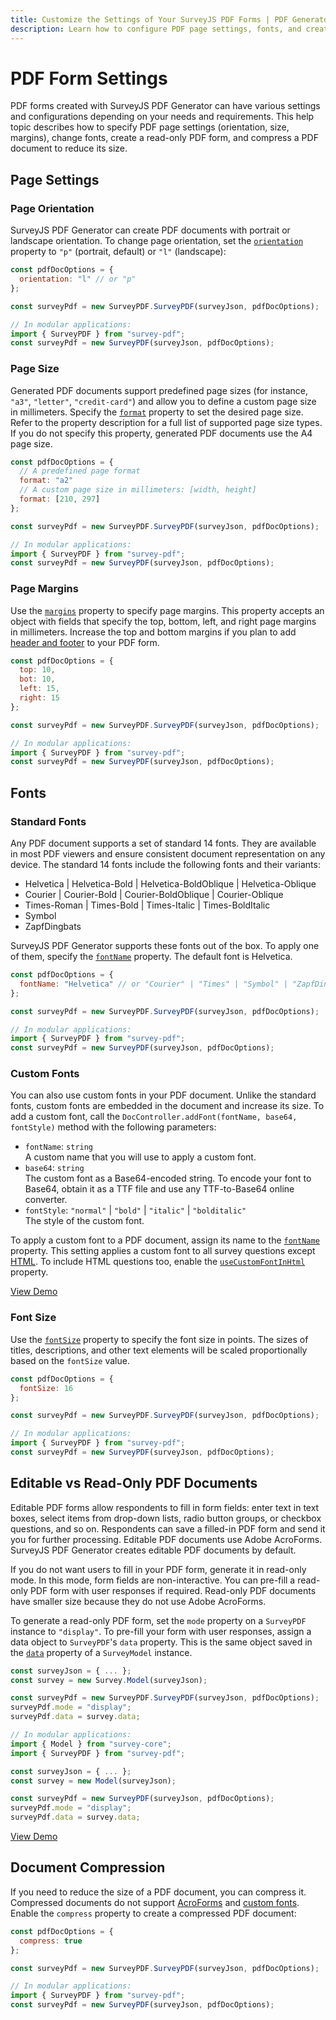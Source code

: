 ```yaml
---
title: Customize the Settings of Your SurveyJS PDF Forms | PDF Generator Library
description: Learn how to configure PDF page settings, fonts, and create both editable and read-only PDF forms using SurveyJS PDF Generator. Explore options for page orientation, size, margins, standard and custom fonts, font size, and document compression to tailor your PDF forms to your specific needs.
---
```


# PDF Form Settings

PDF forms created with SurveyJS PDF Generator can have various settings and configurations depending on your needs and requirements. This help topic describes how to specify PDF page settings (orientation, size, margins), change fonts, create a read-only PDF form, and compress a PDF document to reduce its size.

## Page Settings

### Page Orientation

SurveyJS PDF Generator can create PDF documents with portrait or landscape orientation. To change page orientation, set the [`orientation`](https://surveyjs.io/pdf-generator/documentation/api-reference/idocoptions#orientation) property to `"p"` (portrait, default) or `"l"` (landscape):

```js
const pdfDocOptions = {
  orientation: "l" // or "p"
};

const surveyPdf = new SurveyPDF.SurveyPDF(surveyJson, pdfDocOptions);

// In modular applications:
import { SurveyPDF } from "survey-pdf";
const surveyPdf = new SurveyPDF(surveyJson, pdfDocOptions);
```

### Page Size

Generated PDF documents support predefined page sizes (for instance, `"a3"`, `"letter"`, `"credit-card"`) and allow you to define a custom page size in millimeters. Specify the [`format`](https://surveyjs.io/pdf-generator/documentation/api-reference/idocoptions#format) property to set the desired page size. Refer to the property description for a full list of supported page size types. If you do not specify this property, generated PDF documents use the A4 page size.

```js
const pdfDocOptions = {
  // A predefined page format
  format: "a2"
  // A custom page size in millimeters: [width, height]
  format: [210, 297]
};

const surveyPdf = new SurveyPDF.SurveyPDF(surveyJson, pdfDocOptions);

// In modular applications:
import { SurveyPDF } from "survey-pdf";
const surveyPdf = new SurveyPDF(surveyJson, pdfDocOptions);
```

### Page Margins

Use the [`margins`](https://surveyjs.io/pdf-generator/documentation/api-reference/idocoptions#margins) property to specify page margins. This property accepts an object with fields that specify the top, bottom, left, and right page margins in millimeters. Increase the top and bottom margins if you plan to add [header and footer](/pdf-generator/documentation/add-header-and-footer-to-pdf-form) to your PDF form.

```js
const pdfDocOptions = {
  top: 10,
  bot: 10,
  left: 15,
  right: 15
};

const surveyPdf = new SurveyPDF.SurveyPDF(surveyJson, pdfDocOptions);

// In modular applications:
import { SurveyPDF } from "survey-pdf";
const surveyPdf = new SurveyPDF(surveyJson, pdfDocOptions);
```

## Fonts

### Standard Fonts

Any PDF document supports a set of standard 14 fonts. They are available in most PDF viewers and ensure consistent document representation on any device. The standard 14 fonts include the following fonts and their variants:

- Helvetica | Helvetica-Bold | Helvetica-BoldOblique | Helvetica-Oblique
- Courier | Courier-Bold | Courier-BoldOblique | Courier-Oblique
- Times-Roman | Times-Bold | Times-Italic | Times-BoldItalic
- Symbol
- ZapfDingbats

SurveyJS PDF Generator supports these fonts out of the box. To apply one of them, specify the [`fontName`](https://surveyjs.io/pdf-generator/documentation/api-reference/idocoptions#fontName) property. The default font is Helvetica.

```js
const pdfDocOptions = {
  fontName: "Helvetica" // or "Courier" | "Times" | "Symbol" | "ZapfDingbats"
};

const surveyPdf = new SurveyPDF.SurveyPDF(surveyJson, pdfDocOptions);

// In modular applications:
import { SurveyPDF } from "survey-pdf";
const surveyPdf = new SurveyPDF(surveyJson, pdfDocOptions);
```

### Custom Fonts

You can also use custom fonts in your PDF document. Unlike the standard fonts, custom fonts are embedded in the document and increase its size. To add a custom font, call the `DocController.addFont(fontName, base64, fontStyle)` method with the following parameters:

- `fontName`: `string`\
A custom name that you will use to apply a custom font.
- `base64`: `string`\
The custom font as a Base64-encoded string. To encode your font to Base64, obtain it as a TTF file and use any TTF-to-Base64 online converter.
- `fontStyle`: `"normal"` | `"bold"` | `"italic"` | `"bolditalic"`\
The style of the custom font.

To apply a custom font to a PDF document, assign its name to the [`fontName`](https://surveyjs.io/pdf-generator/documentation/api-reference/idocoptions#fontName) property. This setting applies a custom font to all survey questions except [HTML](https://surveyjs.io/form-library/examples/questiontype-html/). To include HTML questions too, enable the [`useCustomFontInHtml`](https://surveyjs.io/pdf-generator/documentation/api-reference/idocoptions#useCustomFontInHtml) property.

[View Demo](https://surveyjs.io/pdf-generator/examples/change-font-in-pdf-form/ (linkStyle))

### Font Size

Use the [`fontSize`](https://surveyjs.io/pdf-generator/documentation/api-reference/idocoptions#fontSize) property to specify the font size in points. The sizes of titles, descriptions, and other text elements will be scaled proportionally based on the `fontSize` value.

```js
const pdfDocOptions = {
  fontSize: 16
};

const surveyPdf = new SurveyPDF.SurveyPDF(surveyJson, pdfDocOptions);

// In modular applications:
import { SurveyPDF } from "survey-pdf";
const surveyPdf = new SurveyPDF(surveyJson, pdfDocOptions);
```

## Editable vs Read-Only PDF Documents

Editable PDF forms allow respondents to fill in form fields: enter text in text boxes, select items from drop-down lists, radio button groups, or checkbox questions, and so on. Respondents can save a filled-in PDF form and send it you for further processing. Editable PDF documents use Adobe AcroForms. SurveyJS PDF Generator creates editable PDF documents by default.

If you do not want users to fill in your PDF form, generate it in read-only mode. In this mode, form fields are non-interactive. You can pre-fill a read-only PDF form with user responses if required. Read-only PDF documents have smaller size because they do not use Adobe AcroForms.

To generate a read-only PDF form, set the `mode` property on a `SurveyPDF` instance to `"display"`. To pre-fill your form with user responses, assign a data object to `SurveyPDF`'s `data` property. This is the same object saved in the [`data`](https://surveyjs.io/form-library/documentation/api-reference/survey-data-model#data) property of a `SurveyModel` instance.

```js
const surveyJson = { ... };
const survey = new Survey.Model(surveyJson);

const surveyPdf = new SurveyPDF.SurveyPDF(surveyJson, pdfDocOptions);
surveyPdf.mode = "display";
surveyPdf.data = survey.data;

// In modular applications:
import { Model } from "survey-core";
import { SurveyPDF } from "survey-pdf";

const surveyJson = { ... };
const survey = new Model(surveyJson);

const surveyPdf = new SurveyPDF(surveyJson, pdfDocOptions);
surveyPdf.mode = "display";
surveyPdf.data = survey.data;
```

[View Demo](/pdf-generator/examples/create-read-only-pdf-form/ (linkStyle))

## Document Compression

If you need to reduce the size of a PDF document, you can compress it. Compressed documents do not support [AcroForms](#editable-vs-read-only-pdf-documents) and [custom fonts](#custom-fonts). Enable the `compress` property to create a compressed PDF document:

```js
const pdfDocOptions = {
  compress: true
};

const surveyPdf = new SurveyPDF.SurveyPDF(surveyJson, pdfDocOptions);

// In modular applications:
import { SurveyPDF } from "survey-pdf";
const surveyPdf = new SurveyPDF(surveyJson, pdfDocOptions);
```